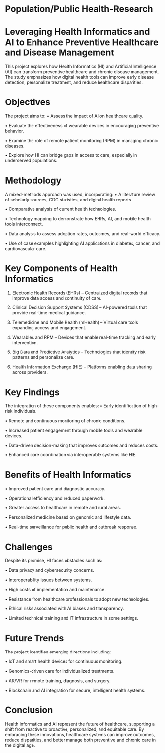 # Population/Public Health-Research

# Leveraging Health Informatics and AI to Enhance Preventive Healthcare and Disease Management
This project explores how Health Informatics (HI) and Artificial Intelligence (AI) can transform preventive healthcare and chronic disease management.  The study emphasizes how digital health tools can improve early disease detection, personalize treatment, and reduce healthcare disparities.

# Objectives
The project aims to:
•	Assess the impact of AI on healthcare quality.

•	Evaluate the effectiveness of wearable devices in encouraging preventive behavior.

•	Examine the role of remote patient monitoring (RPM) in managing chronic diseases.

•	Explore how HI can bridge gaps in access to care, especially in underserved populations.

# Methodology

A mixed-methods approach was used, incorporating:
•	A literature review of scholarly sources, CDC statistics, and digital health reports.

•	Comparative analysis of current health technologies.

•	Technology mapping to demonstrate how EHRs, AI, and mobile health tools interconnect.

•	Data analysis to assess adoption rates, outcomes, and real-world efficacy.

•	Use of case examples highlighting AI applications in diabetes, cancer, and cardiovascular care.

# Key Components of Health Informatics
1.	Electronic Health Records (EHRs) – Centralized digital records that improve data access and continuity of care.
	
2.	Clinical Decision Support Systems (CDSS) – AI-powered tools that provide real-time medical guidance.
	
3.	Telemedicine and Mobile Health (mHealth) – Virtual care tools expanding access and engagement.
	
4.	Wearables and RPM – Devices that enable real-time tracking and early intervention.
	
5.	Big Data and Predictive Analytics – Technologies that identify risk patterns and personalize care.
	
6.	Health Information Exchange (HIE) – Platforms enabling data sharing across providers.
	
# Key Findings
The integration of these components enables:
•	Early identification of high-risk individuals.

•	Remote and continuous monitoring of chronic conditions.

•	Increased patient engagement through mobile tools and wearable devices.

•	Data-driven decision-making that improves outcomes and reduces costs.

•	Enhanced care coordination via interoperable systems like HIE.

# Benefits of Health Informatics
•	Improved patient care and diagnostic accuracy.

•	Operational efficiency and reduced paperwork.

•	Greater access to healthcare in remote and rural areas.

•	Personalized medicine based on genomic and lifestyle data.

•	Real-time surveillance for public health and outbreak response.

# Challenges
Despite its promise, HI faces obstacles such as:

•	Data privacy and cybersecurity concerns.

•	Interoperability issues between systems.

•	High costs of implementation and maintenance.

•	Resistance from healthcare professionals to adopt new technologies.

•	Ethical risks associated with AI biases and transparency.

•	Limited technical training and IT infrastructure in some settings.

# Future Trends
The project identifies emerging directions including:

•	IoT and smart health devices for continuous monitoring.

•	Genomics-driven care for individualized treatments.

•	AR/VR for remote training, diagnosis, and surgery.

•	Blockchain and AI integration for secure, intelligent health systems.

# Conclusion

Health informatics and AI represent the future of healthcare, supporting a shift from reactive to proactive, personalized, and equitable care. By embracing these innovations, healthcare systems can improve outcomes, reduce disparities, and better manage both preventive and chronic care in the digital age.
